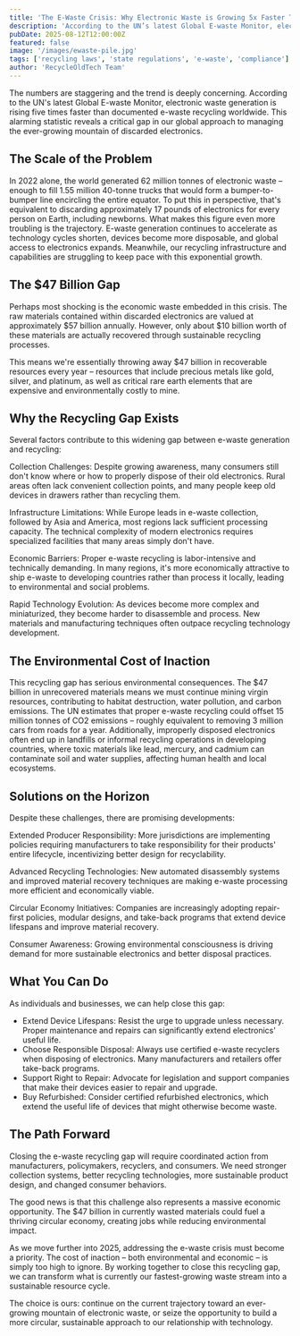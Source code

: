```yaml
---
title: 'The E-Waste Crisis: Why Electronic Waste is Growing 5x Faster Than Recycling'
description: 'According to the UN’s latest Global E-waste Monitor, electronic waste generation is rising five times faster than documented e-waste recycling worldwide.'
pubDate: 2025-08-12T12:00:00Z
featured: false
image: '/images/ewaste-pile.jpg'
tags: ['recycling laws', 'state regulations', 'e-waste', 'compliance']
author: 'RecycleOldTech Team'
---
```


The numbers are staggering and the trend is deeply concerning. According to the UN's latest Global E-waste Monitor, electronic waste generation is rising five times faster than documented e-waste recycling worldwide. This alarming statistic reveals a critical gap in our global approach to managing the ever-growing mountain of discarded electronics.

## The Scale of the Problem

In 2022 alone, the world generated 62 million tonnes of electronic waste – enough to fill 1.55 million 40-tonne trucks that would form a bumper-to-bumper line encircling the entire equator. To put this in perspective, that's equivalent to discarding approximately 17 pounds of electronics for every person on Earth, including newborns.
What makes this figure even more troubling is the trajectory. E-waste generation continues to accelerate as technology cycles shorten, devices become more disposable, and global access to electronics expands. Meanwhile, our recycling infrastructure and capabilities are struggling to keep pace with this exponential growth.

## The $47 Billion Gap

Perhaps most shocking is the economic waste embedded in this crisis. The raw materials contained within discarded electronics are valued at approximately $57 billion annually. However, only about $10 billion worth of these materials are actually recovered through sustainable recycling processes.

This means we're essentially throwing away $47 billion in recoverable resources every year – resources that include precious metals like gold, silver, and platinum, as well as critical rare earth elements that are expensive and environmentally costly to mine.

## Why the Recycling Gap Exists

Several factors contribute to this widening gap between e-waste generation and recycling:

Collection Challenges: Despite growing awareness, many consumers still don't know where or how to properly dispose of their old electronics. Rural areas often lack convenient collection points, and many people keep old devices in drawers rather than recycling them.

Infrastructure Limitations: While Europe leads in e-waste collection, followed by Asia and America, most regions lack sufficient processing capacity. The technical complexity of modern electronics requires specialized facilities that many areas simply don't have.

Economic Barriers: Proper e-waste recycling is labor-intensive and technically demanding. In many regions, it's more economically attractive to ship e-waste to developing countries rather than process it locally, leading to environmental and social problems.

Rapid Technology Evolution: As devices become more complex and miniaturized, they become harder to disassemble and process. New materials and manufacturing techniques often outpace recycling technology development.

## The Environmental Cost of Inaction

This recycling gap has serious environmental consequences. The $47 billion in unrecovered materials means we must continue mining virgin resources, contributing to habitat destruction, water pollution, and carbon emissions. The UN estimates that proper e-waste recycling could offset 15 million tonnes of CO2 emissions – roughly equivalent to removing 3 million cars from roads for a year.
Additionally, improperly disposed electronics often end up in landfills or informal recycling operations in developing countries, where toxic materials like lead, mercury, and cadmium can contaminate soil and water supplies, affecting human health and local ecosystems.

## Solutions on the Horizon

Despite these challenges, there are promising developments:

Extended Producer Responsibility: More jurisdictions are implementing policies requiring manufacturers to take responsibility for their products' entire lifecycle, incentivizing better design for recyclability.

Advanced Recycling Technologies: New automated disassembly systems and improved material recovery techniques are making e-waste processing more efficient and economically viable.

Circular Economy Initiatives: Companies are increasingly adopting repair-first policies, modular designs, and take-back programs that extend device lifespans and improve material recovery.

Consumer Awareness: Growing environmental consciousness is driving demand for more sustainable electronics and better disposal practices.

## What You Can Do

As individuals and businesses, we can help close this gap:

- Extend Device Lifespans: Resist the urge to upgrade unless necessary. Proper maintenance and repairs can significantly extend electronics' useful life.
- Choose Responsible Disposal: Always use certified e-waste recyclers when disposing of electronics. Many manufacturers and retailers offer take-back programs.
- Support Right to Repair: Advocate for legislation and support companies that make their devices easier to repair and upgrade.
- Buy Refurbished: Consider certified refurbished electronics, which extend the useful life of devices that might otherwise become waste.

## The Path Forward

Closing the e-waste recycling gap will require coordinated action from manufacturers, policymakers, recyclers, and consumers. We need stronger collection systems, better recycling technologies, more sustainable product design, and changed consumer behaviors.

The good news is that this challenge also represents a massive economic opportunity. The $47 billion in currently wasted materials could fuel a thriving circular economy, creating jobs while reducing environmental impact.

As we move further into 2025, addressing the e-waste crisis must become a priority. The cost of inaction – both environmental and economic – is simply too high to ignore. By working together to close this recycling gap, we can transform what is currently our fastest-growing waste stream into a sustainable resource cycle.

The choice is ours: continue on the current trajectory toward an ever-growing mountain of electronic waste, or seize the opportunity to build a more circular, sustainable approach to our relationship with technology.
